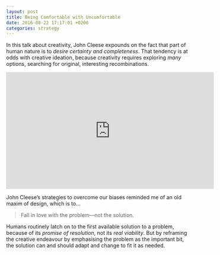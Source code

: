```yaml
---
layout: post
title: Being Comfortable with Uncomfortable
date: 2016-08-22 17:17:01 +0200
categories: strategy
---
```


In this talk about creativity, John Cleese expounds on the fact that part of human nature is to *desire certainty and completeness*. That tendency is at odds with creative ideation, because creativity requires exploring *many* options, searching for original, interesting recombinations.

<iframe width="560" height="315" src="https://www.youtube.com/embed/5xPvvPTQaMI" frameborder="0" allowfullscreen></iframe>

John Cleese’s strategies to overcome our biases reminded me of an old maxim of design, which is to...

> Fall in love with the problem—not the solution.

Humans routinely latch on to the first available solution to a problem, because of its *promise of resolution*, not its *real viability*. But by reframing the creative endeavour by emphasising the problem as the important bit, the solution can and should adapt and change to fit it as needed.
